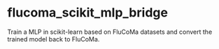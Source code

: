 # flucoma_scikit_mlp_bridge
Train a MLP in scikit-learn based on FluCoMa datasets and convert the trained model back to FluCoMa.
